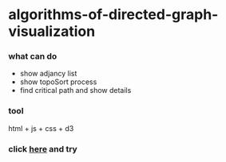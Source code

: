 # algorithms-of-directed-graph-visualization

### what can do
+ show adjancy list
+ show topoSort process
+ find critical path and show details

### tool
html + js + css + d3

### click [here](http://htmlpreview.github.io/github.com/Iris-Song/algorithms-of-directed-graph-visualization/blob/main/code/index.html) and try

